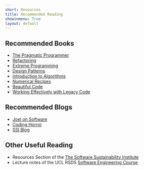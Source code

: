 ```yaml
---
short: Resources
title: Recommended Reading
showinmenu: True
layout: default
---
```


Recommended Books
-----------------

* [The Pragmatic Programmer](http://ucl-primo.hosted.exlibrisgroup.com/UCL_VU1:CSCOP_UCL:UCL_LMS_DS000044120)
* [Refactoring](http://ucl-primo.hosted.exlibrisgroup.com/UCL_VU1:CSCOP_UCL:UCL_LMS_DS000044120)
* [Extreme Programming](http://ucl-primo.hosted.exlibrisgroup.com/UCL_VU1:CSCOP_UCL:UCL_LMS_DS000044120)
* [Design Patterns](http://ucl-primo.hosted.exlibrisgroup.com/UCL_VU1:CSCOP_UCL:UCL_LMS_DS000044120)
* [Introduction to Algorithms](http://ucl-primo.hosted.exlibrisgroup.com/UCL_VU1:CSCOP_UCL:UCL_LMS_DS001641452)
* [Numerical Recipes](http://ucl-primo.hosted.exlibrisgroup.com/UCL_VU1:CSCOP_UCL:UCL_LMS_DS000044120)
* [Beautiful Code](http://www.amazon.co.uk/Beautiful-Code-Leading-Programmers-Practice/dp/0596510047%3FSubscriptionId%3DAKIAILSHYYTFIVPWUY6Q%26tag%3Dduckduckgo-osx-uk-21%26linkCode%3Dxm2%26camp%3D2025%26creative%3D165953%26creativeASIN%3D0596510047)
* [Working Effectively with Legacy Code](http://www.amazon.co.uk/Working-Effectively-Legacy-Michael-Feathers/dp/0131177052/ref=sr_1_1?s=books&ie=UTF8&qid=1455280298&sr=1-1&keywords=feathers+working+with+legacy+code)

Recommended Blogs
-------------------
* [Joel on Software](http://joelonsoftware.com)
* [Coding Horror](http://blog.codinghorror.com)
* [SSI Blog](http://www.software.ac.uk/blog)

Other Useful Reading
--------------------

* Resources Section of the
[The Software Sustainability Institute](http://software.ac.uk/resources)
* Lecture notes of the UCL RSDS
[Software Engineering Course](http://development.rc.ucl.ac.uk/training/engineering)
